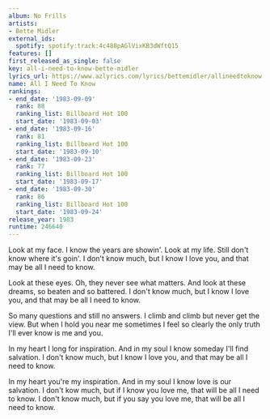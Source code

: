 ```yaml
---
album: No Frills
artists:
- Bette Midler
external_ids:
  spotify: spotify:track:4c488pAGlVixKB3dWftQ15
features: []
first_released_as_single: false
key: all-i-need-to-know-bette-midler
lyrics_url: https://www.azlyrics.com/lyrics/bettemidler/allineedtoknow.html
name: All I Need To Know
rankings:
- end_date: '1983-09-09'
  rank: 88
  ranking_list: Billboard Hot 100
  start_date: '1983-09-03'
- end_date: '1983-09-16'
  rank: 81
  ranking_list: Billboard Hot 100
  start_date: '1983-09-10'
- end_date: '1983-09-23'
  rank: 77
  ranking_list: Billboard Hot 100
  start_date: '1983-09-17'
- end_date: '1983-09-30'
  rank: 86
  ranking_list: Billboard Hot 100
  start_date: '1983-09-24'
release_year: 1983
runtime: 246640
---
```

Look at my face. I know the years are showin'.
Look at my life. Still don't know where it's goin'.
I don't know much, but I know I love you,
and that may be all I need to know.

Look at these eyes. Oh, they never see what matters.
And look at these dreams, so beaten and so battered.
I don't know much, but I know I love you,
and that may be all I need to know.

So many questions and still no answers.
I climb and climb but never get the view.
But when I hold you near me sometimes I feel so clearly
the only truth I'll ever know is me and you.

In my heart I long for inspiration.
And in my soul I know someday I'll find salvation.
I don't know much, but I know I love you,
and that may be all I need to know.

In my heart you're my inspiration.
And in my soul I know love is our salvation.
I don't kow much, but if I know you love me,
that will be all I need to know.
I don't know much, but if you say you love me,
that will be all I need to know.
